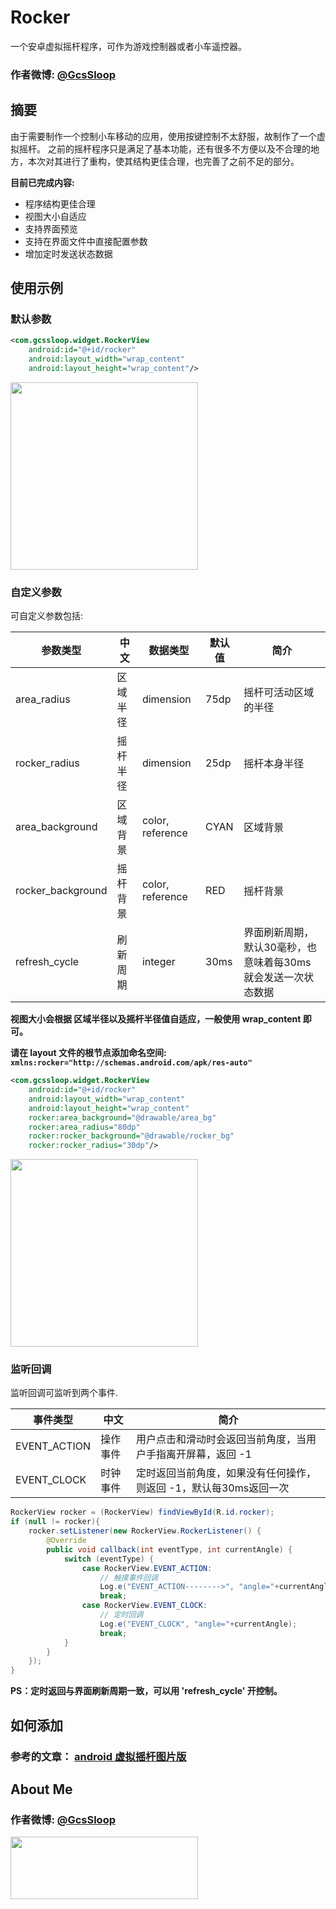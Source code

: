 # Rocker

一个安卓虚拟摇杆程序，可作为游戏控制器或者小车遥控器。

### 作者微博: [@GcsSloop](http://weibo.com/GcsSloop)

## 摘要
由于需要制作一个控制小车移动的应用，使用按键控制不太舒服，故制作了一个虚拟摇杆。
之前的摇杆程序只是满足了基本功能，还有很多不方便以及不合理的地方，本次对其进行了重构，使其结构更佳合理，也完善了之前不足的部分。

**目前已完成内容:**

* 程序结构更佳合理
* 视图大小自适应
* 支持界面预览
* 支持在界面文件中直接配置参数
* 增加定时发送状态数据

## 使用示例

### 默认参数

``` xml
<com.gcssloop.widget.RockerView
	android:id="@+id/rocker"
	android:layout_width="wrap_content"
	android:layout_height="wrap_content"/>
```
<img src="http://ww1.sinaimg.cn/large/005Xtdi2jw1f4y0d7x353j30dw0mot99.jpg" width=300 />
 
### 自定义参数
可自定义参数包括:

参数类型          | 中文     | 数据类型         | 默认值 |简介
------------------|----------|------------------|--------|-----------
area_radius       | 区域半径 | dimension        | 75dp   | 摇杆可活动区域的半径
rocker_radius     | 摇杆半径 | dimension        | 25dp   | 摇杆本身半径
area_background   | 区域背景 | color, reference | CYAN   | 区域背景
rocker_background | 摇杆背景 | color, reference | RED    | 摇杆背景
refresh_cycle     | 刷新周期 | integer          | 30ms   | 界面刷新周期，默认30毫秒，也意味着每30ms就会发送一次状态数据

> 
**视图大小会根据 区域半径以及摇杆半径值自适应，一般使用 wrap_content 即可。**

**请在 layout 文件的根节点添加命名空间: `xmlns:rocker="http://schemas.android.com/apk/res-auto"`**

``` xml
<com.gcssloop.widget.RockerView
	android:id="@+id/rocker"
	android:layout_width="wrap_content"
	android:layout_height="wrap_content"
	rocker:area_background="@drawable/area_bg"
	rocker:area_radius="80dp"
	rocker:rocker_background="@drawable/rocker_bg"
	rocker:rocker_radius="30dp"/>
```

<img src="http://ww3.sinaimg.cn/large/005Xtdi2jw1f4y1bofuu5j30dw0mota1.jpg" width=300 />

### 监听回调

监听回调可监听到两个事件.

事件类型     | 中文     | 简介
-------------|----------|----------------------------------------------------------------
EVENT_ACTION | 操作事件 | 用户点击和滑动时会返回当前角度，当用户手指离开屏幕，返回 -1
EVENT_CLOCK  | 时钟事件 | 定时返回当前角度，如果没有任何操作，则返回 -1，默认每30ms返回一次

``` java
RockerView rocker = (RockerView) findViewById(R.id.rocker);
if (null != rocker){
    rocker.setListener(new RockerView.RockerListener() {
        @Override
        public void callback(int eventType, int currentAngle) {
            switch (eventType) {
                case RockerView.EVENT_ACTION:
                    // 触摸事件回调
                    Log.e("EVENT_ACTION-------->", "angle="+currentAngle);
                    break;
                case RockerView.EVENT_CLOCK:
                    // 定时回调
                    Log.e("EVENT_CLOCK", "angle="+currentAngle);
                    break;
            }
        }
    });
}
```

**PS：定时返回与界面刷新周期一致，可以用 'refresh_cycle' 开控制。**

## 如何添加


### 参考的文章： [android 虚拟摇杆图片版](http://blog.csdn.net/jwzhangjie/article/details/8839744)


## About Me

### 作者微博: [@GcsSloop](http://weibo.com/GcsSloop)

<a href="https://github.com/GcsSloop/SloopBlog/blob/master/FINDME.md" target="_blank"> <img src="http://ww4.sinaimg.cn/large/005Xtdi2gw1f1qn89ihu3j315o0dwwjc.jpg" width=300 height=100 /> </a>


